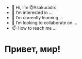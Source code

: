 - 👋 Hi, I’m @Asakuradix
- 👀 I’m interested in ...
- 🌱 I’m currently learning ...
- 💞️ I’m looking to collaborate on ...
- 📫 How to reach me ...

<!---
Asakuradix/Asakuradix is a ✨ special ✨ repository because its `README.md` (this file) appears on your GitHub profile.
You can click the Preview link to take a look at your changes.
--->
<!DOCTYPE html>
<html>
<head>
    <title>Мой сайт</title>
</head>
<body>
    <h1>Привет, мир!</h1>
</body>
</html>